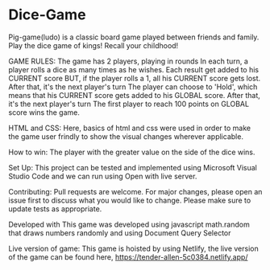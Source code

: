 # Dice-Game
Pig-game(ludo) is a classic board game played between friends and family. Play the dice game of kings! Recall your childhood!

GAME RULES:
The game has 2 players, playing in rounds
In each turn, a player rolls a dice as many times as he wishes. Each result get added to his CURRENT score
BUT, if the player rolls a 1, all his CURRENT score gets lost. After that, it's the next player's turn
The player can choose to 'Hold', which means that his CURRENT score gets added to his GLOBAL score. After that, it's the next player's turn
The first player to reach 100 points on GLOBAL score wins the game.

HTML and CSS:
Here, basics of html and css were used in order to make the game user frindly to show the visual changes wherever applicable.

How to win:
The player with the greater value on the side of the dice wins.

Set Up:
This project can be tested and implemented using Microsoft Visual Studio Code and we can run using Open with live server.

Contributing:
Pull requests are welcome. For major changes, please open an issue first to discuss what you would like to change. Please make sure to update tests as appropriate.

Developed with
This game was developed using javascript math.random that draws numbers randomly and using Document Query Selector

Live version of game:
This game is hoisted by using Netlify, the live version of the game can be found here,
https://tender-allen-5c0384.netlify.app/
